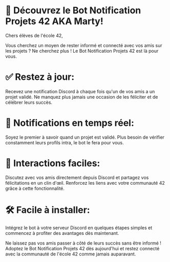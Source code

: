 # 🚀 Découvrez le Bot Notification Projets 42 AKA Marty!

Chers élèves de l'école 42,

Vous cherchez un moyen de rester informé et connecté avec vos amis sur les projets ? Ne cherchez plus ! Le Bot Notification Projets 42 est là pour vous.

# ✅ Restez à jour: 
Recevez une notification Discord à chaque fois qu'un de vos amis a un projet validé. Ne manquez plus jamais une occasion de les féliciter et de célébrer leurs succès.

# 🔔 Notifications en temps réel: 
Soyez le premier à savoir quand un projet est validé. Plus besoin de vérifier constamment leurs profils intra, le bot le fera pour vous.

# 💬 Interactions faciles: 
Discutez avec vos amis directement depuis Discord et partagez vos félicitations en un clin d'œil. Renforcez les liens avec votre communauté 42 grâce à cette fonctionnalité.

# 🛠️ Facile à installer: 
Intégrez le bot à votre serveur Discord en quelques étapes simples et commencez à profiter des avantages dès maintenant.

Ne laissez pas vos amis passer à côté de leurs succès sans être informé ! Adoptez le Bot Notification Projets 42 dès aujourd'hui et restez connecté avec la communauté de l'école 42 comme jamais auparavant.
